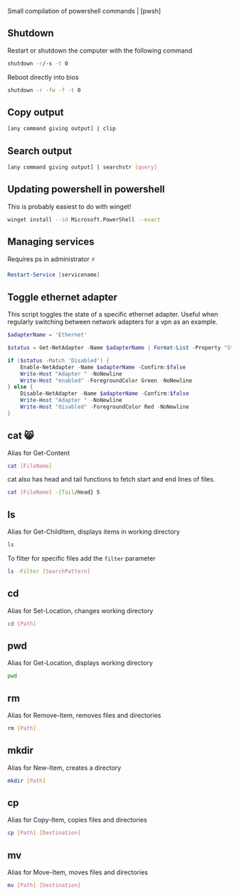 Small compilation of powershell commands | [pwsh]

## Shutdown

Restart or shutdown the computer with the following command 
```sh
shutdown -r/-s -t 0
```

Reboot directly into bios
```sh
shutdown -r -fw -f -t 0
```


## Copy output

```sh
[any command giving output] | clip 
```

## Search output

```sh
[any command giving output] | searchstr [query] 
```

## Updating powershell in powershell

This is probably easiest to do with winget!

```sh
winget install --id Microsoft.PowerShell --exact
```


## Managing services

Requires ps in administrator ⚡

```powershell
Restart-Service [servicename]
```


## Toggle ethernet adapter

This script toggles the state of a specific ethernet adapter. Useful when regularly switching between network adapters for a vpn as an example.

```powershell
$adapterName = 'Ethernet'

$status = Get-NetAdapter -Name $adapterName | Format-List -Property "Status" | Out-String

if ($status -Match 'Disabled') {
    Enable-NetAdapter -Name $adapterName -Confirm:$false
    Write-Host "Adapter " -NoNewline
    Write-Host "enabled" -ForegroundColor Green -NoNewline
} else {
    Disable-NetAdapter -Name $adapterName -Confirm:$false
    Write-Host "Adapter " -NoNewline
    Write-Host "disabled" -ForegroundColor Red -NoNewline
}
```


## cat 😸

Alias for Get-Content

```sh
cat [FileName]
```

cat also has head and tail functions to fetch start and end lines of files.

```sh
cat [FileName] -{Tail/Head} 5
```


## ls

Alias for Get-ChildItem, displays items in working directory

```sh
ls 
```

To filter for specific files add the `filter` parameter

```sh
ls -Filter [SearchPattern]
```


## cd

Alias for Set-Location, changes working directory

```sh
cd [Path]
```

## pwd

Alias for Get-Location, displays working directory

```sh
pwd
```

## rm

Alias for Remove-Item, removes files and directories

```sh
rm [Path]
```

## mkdir

Alias for New-Item, creates a directory

```sh
mkdir [Path]
```

## cp

Alias for Copy-Item, copies files and directories

```sh
cp [Path] [Destination]
```

## mv

Alias for Move-Item, moves files and directories

```sh
mv [Path] [Destination]
```
